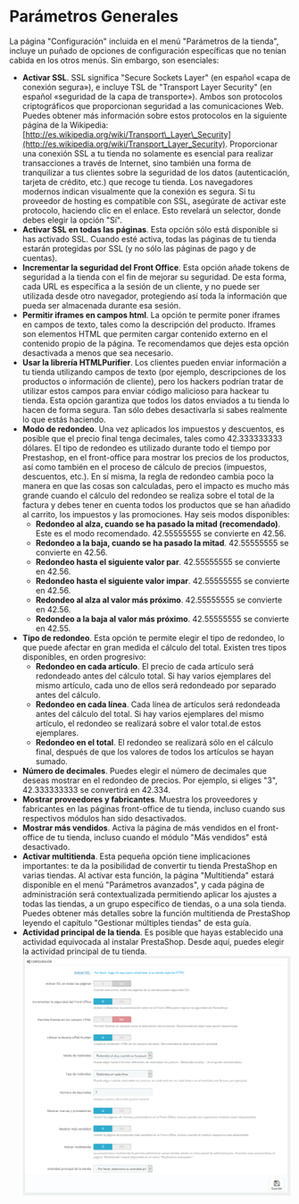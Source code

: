 # Parámetros Generales

La página "Configuración" incluida en el menú "Parámetros de la tienda", incluye un puñado de opciones de configuración específicas que no tenían cabida en los otros menús. Sin embargo, son esenciales:

* **Activar SSL**. SSL significa "Secure Sockets Layer" \(en español «capa de conexión segura»\), e incluye TSL de "Transport Layer Security" \(en español «seguridad de la capa de transporte»\). Ambos son protocolos criptográficos que proporcionan seguridad a las comunicaciones Web. Puedes obtener más información sobre estos protocolos en la siguiente página de la Wikipedia: [http://es.wikipedia.org/wiki/Transport\_Layer\_Security](http://es.wikipedia.org/wiki/Transport_Layer_Security). Proporcionar una conexión SSL a tu tienda no solamente es esencial para realizar transacciones a través de Internet, sino también una forma de tranquilizar a tus clientes sobre la seguridad de los datos \(autenticación, tarjeta de crédito, etc.\) que recoge tu tienda. Los navegadores modernos indican visualmente que la conexión es segura. Si tu proveedor de hosting es compatible con SSL, asegúrate de activar este protocolo, haciendo clic en el enlace. Esto revelará un selector, donde debes elegir la opción "Sí".
* **Activar SSL en todas las páginas**. Esta opción sólo está disponible si has activado SSL. Cuando esté activa, todas las páginas de tu tienda estarán protegidas por SSL \(y no sólo las páginas de pago y de cuentas\).
* **Incrementar la seguridad del Front Office**. Esta opción añade tokens de seguridad a la tienda con el fin de mejorar su seguridad. De esta forma, cada URL es específica a la sesión de un cliente, y no puede ser utilizada desde otro navegador, protegiendo así toda la información que pueda ser almacenada durante esa sesión.
* **Permitir iframes en campos html**. La opción te permite poner iframes en campos de texto, tales como la descripción del producto. Iframes son elementos HTML que permiten cargar contenido externo en el contenido propio de la página. Te recomendamos que dejes esta opción desactivada a menos que sea necesario.
* **Usar la librería HTMLPurifier**. Los clientes pueden enviar información a tu tienda utilizando campos de texto \(por ejemplo, descripciones de los productos o información de cliente\), pero los hackers podrían tratar de utilizar estos campos para enviar código malicioso para hackear tu tienda. Esta opción garantiza que todos los datos enviados a tu tienda lo hacen de forma segura. Tan sólo debes desactivarla si sabes realmente lo que estás haciendo.
* **Modo de redondeo**. Una vez aplicados los impuestos y descuentos, es posible que el precio final tenga decimales, tales como 42.333333333 dólares. El tipo de redondeo es utilizado durante todo el tiempo por Prestashop, en el front-office para mostrar los precios de los productos, así como también en el proceso de cálculo de precios \(impuestos, descuentos, etc.\). En sí misma, la regla de redondeo cambia poco la manera en que las cosas son calculadas, pero el impacto es mucho más grande cuando el cálculo del redondeo se realiza sobre el total de la factura y debes tener en cuenta todos los productos que se han añadido al carrito, los impuestos y las promociones. Hay seis modos disponibles: 
  * **Redondeo al alza, cuando se ha pasado la mitad \(recomendado\)**. Este es el modo recomendado. 42.55555555 se convierte en 42.56.
  * **Redondeo a la baja, cuando se ha pasado la mitad**. 42.55555555 se convierte en 42.56.
  * **Redondeo hasta el siguiente valor par**. 42.55555555 se convierte en 42.56.
  * **Redondeo hasta el siguiente valor impar**. 42.55555555 se convierte en 42.56.
  * **Redondeo al alza al valor más próximo**. 42.55555555 se convierte en 42.56.
  * **Redondeo a la baja al valor más próximo**. 42.55555555 se convierte en 42.55.
* **Tipo de redondeo**. Esta opción te permite elegir el tipo de redondeo, lo que puede afectar en gran medida el cálculo del total. Existen tres tipos disponibles, en orden progresivo: 
  * **Redondeo en cada artículo**. El precio de cada artículo será redondeado antes del cálculo total. Si hay varios ejemplares del mismo artículo, cada uno de ellos será redondeado por separado antes del cálculo.
  * **Redondeo en cada línea**. Cada línea de artículos será redondeada antes del cálculo del total. Si hay varios ejemplares del mismo artículo, el redondeo se realizará sobre el valor total.de estos ejemplares.
  * **Redondeo en el total**. El redondeo se realizará sólo en el cálculo final, después de que los valores de todos los artículos se hayan sumado.
* **Número de decimales**. Puedes elegir el número de decimales que deseas mostrar en el redondeo de precios. Por ejemplo, si eliges "3", 42.333333333 se convertirá en 42.334.
* **Mostrar proveedores y fabricantes**. Muestra los proveedores y fabricantes en las páginas front-office de tu tienda, incluso cuando sus respectivos módulos han sido desactivados.
* **Mostrar más vendidos**. Activa la página de más vendidos en el front-office de tu tienda, incluso cuando el módulo "Más vendidos" está desactivado.
* **Activar multitienda**. Esta pequeña opción tiene implicaciones importantes: te da la posibilidad de convertir tu tienda PrestaShop en varias tiendas. Al activar esta función, la página "Multitienda" estará disponible en el menú "Parámetros avanzados", y cada página de administración será contextualizada permitiendo aplicar los ajustes a todas las tiendas, a un grupo específico de tiendas, o a una sola tienda. Puedes obtener más detalles sobre la función multitienda de PrestaShop leyendo el capítulo "Gestionar múltiples tiendas" de esta guía.
* **Actividad principal de la tienda**. Es posible que hayas establecido una actividad equivocada al instalar PrestaShop. Desde aquí, puedes elegir la actividad principal de tu tienda.  ![](../../../../.gitbook/assets/54265399.png)

